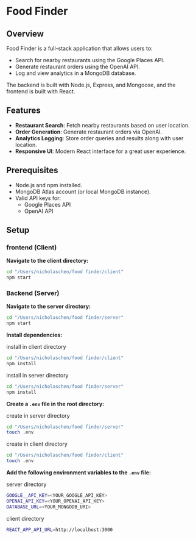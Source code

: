 # Food Finder

## Overview

Food Finder is a full-stack application that allows users to:

- Search for nearby restaurants using the Google Places API.
- Generate restaurant orders using the OpenAI API.
- Log and view analytics in a MongoDB database.

The backend is built with Node.js, Express, and Mongoose, and the frontend is built with React.

## Features

- **Restaurant Search**: Fetch nearby restaurants based on user location.
- **Order Generation**: Generate restaurant orders via OpenAI.
- **Analytics Logging**: Store order queries and results along with user location.
- **Responsive UI**: Modern React interface for a great user experience.

## Prerequisites

- Node.js and npm installed.
- MongoDB Atlas account (or local MongoDB instance).
- Valid API keys for:
  - Google Places API
  - OpenAI API

## Setup

### frontend (Client)

**Navigate to the client directory:**

```bash
cd "/Users/nicholaschen/food finder/client"
npm start
```

### Backend (Server)

**Navigate to the server directory:**

```bash
cd "/Users/nicholaschen/food finder/server"
npm start
 ```

**Install dependencies:**

 install in client directory

 ```bash
 cd "/Users/nicholaschen/food finder/client"
 npm install
 ```
 install in server directory

 ```bash
 cd "/Users/nicholaschen/food finder/server"
 npm install
 ```

**Create a `.env` file in the root directory:**
  
  create in server directory

 ```bash
 cd "/Users/nicholaschen/food finder/server"
 touch .env
 ```
  create in client directory

 ```bash
 cd "/Users/nicholaschen/food finder/client"
 touch .env
 ```
**Add the following environment variables to the `.env` file:**

  server directory
 ```bash
 GOOGLE__API_KEY=<YOUR_GOOGLE_API_KEY>
 OPENAI_API_KEY=<YOUR_OPENAI_API_KEY>
 DATABASE_URL=<YOUR_MONGODB_URI>
 ```

  client directory
 ```bash 
 REACT_APP_API_URL=http://localhost:3000
 ```
